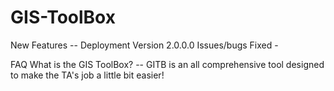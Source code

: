 # GIS-ToolBox


New Features -- 
	Deployment Version 2.0.0.0
Issues/bugs Fixed -

FAQ
  What is the GIS ToolBox? -- GITB is an all comprehensive tool designed to make the TA's job a little bit easier!

